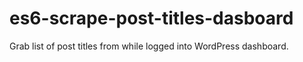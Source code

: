# es6-scrape-post-titles-dasboard
Grab list of post titles from while logged into WordPress dashboard.
